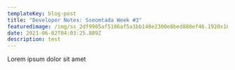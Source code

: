 ```yaml
---
templateKey: blog-post
title: "Developer Notes: Sseomtada Week #3"
featuredimage: /img/ss_2df9985af5186af5a1bb148e2300e8bed880ef46.1920x1080.jpg
date: 2021-06-02T04:03:25.889Z
description: test
---
```

Lorem ipsum dolor sit amet